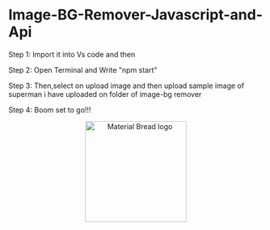# Image-BG-Remover-Javascript-and-Api

Step 1: Import it into Vs code and then

Step 2: Open Terminal and Write "npm start" 

Step 3: Then,select on upload image and then upload sample image of superman i have uploaded on folder of image-bg remover

Step 4: Boom set to go!!!

<p align="center">
    <img width="200" src="http://material-bread.org/logo-shadow.svg" alt="Material Bread logo">
</p>
